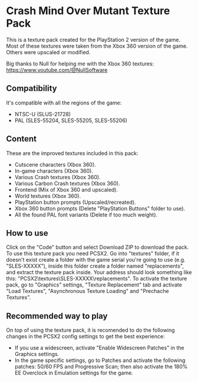 # Crash Mind Over Mutant Texture Pack
This is a texture pack created for the PlayStation 2 version of the game. Most of these textures were taken from the Xbox 360 version of the game. Others were upscaled or modified.

Big thanks to Null for helping me with the Xbox 360 textures: https://www.youtube.com/@NullSoftware
## Compatibility
It's compatible with all the regions of the game:
-   NTSC-U (SLUS-21728)
-   PAL (SLES-55204, SLES-55205, SLES-55206)
## Content
These are the improved textures included in this pack:
-   Cutscene characters (Xbox 360).
-   In-game characters (Xbox 360).
-   Various Crash textures (Xbox 360).
-   Various Carbon Crash textures (Xbox 360).
-   Frontend (Mix of Xbox 360 and upscaled).
-   World textures (Xbox 360).
-   PlayStation button prompts (Upscaled/recreated).
-   Xbox 360 button prompts (Delete "PlayStation Buttons" folder to use).
-   All the found PAL font variants (Delete if too much weight).
## How to use
Click on the "Code" button and select Download ZIP to download the pack. To use this texture pack you need PCSX2. Go into "textures" folder, if it doesn't exist create a folder with the game serial you're going to use (e.g. "SLES-XXXXX"), inside this folder create a folder named "replacements", and extract the texture pack inside. Your address should look something like this: "PCSX2\textures\SLES-XXXXX\replacements". To activate the texture pack, go to "Graphics" settings, "Texture Replacement" tab and activate "Load Textures", "Asynchronous Texture Loading" and "Prechache Textures".
## Recommended way to play
On top of using the texture pack, it is recomended to do the following changes in the PCSX2 config settings to get the best experience:
-   If you use a widescreen, activate "Enable Widescreen Patches" in the Graphics settings.
-   In the game specific settings, go to Patches and activate the following patches: 50/60 FPS and Progressive Scan; then also activate the 180% EE Overclock in Emulation settings for the game.
